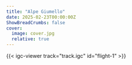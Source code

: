 ```yaml
---
title: "Alpe Giumello"
date: 2025-02-23T00:00:00Z
ShowBreadCrumbs: false
cover:
  image: cover.jpg
  relative: true
---
```


{{< igc-viewer track="track.igc" id="flight-1" >}}